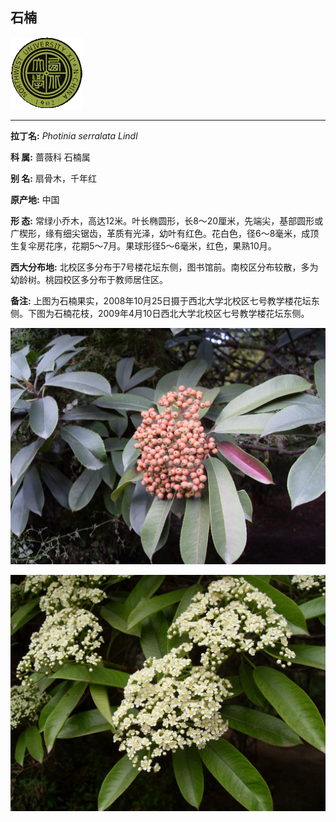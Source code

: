 ## 石楠

![西北大学校园网络植物志](JPG/nwu.gif)

---

**拉丁名:**  _Photinia serralata Lindl_

**科 属:** 蔷薇科 石楠属

**别 名:** 扇骨木，千年红

**原产地:** 中国

**形  态:** 常绿小乔木，高达12米。叶长椭圆形，长8～20厘米，先端尖，基部圆形或广楔形，缘有细尖锯齿，革质有光泽，幼叶有红色。花白色，径6～8毫米，成顶生复伞房花序，花期5～7月。果球形径5～6毫米，红色，果熟10月。

**西大分布地:** 北校区多分布于7号楼花坛东侧，图书馆前。南校区分布较散，多为幼龄树。桃园校区多分布于教师居住区。　　　

**备注:** 上图为石楠果实，2008年10月25日摄于西北大学北校区七号教学楼花坛东侧。下图为石楠花枝，2009年4月10日西北大学北校区七号教学楼花坛东侧。

![石楠](JPG/石楠.JPG) 

![石楠](JPG/石楠2.JPG) 

